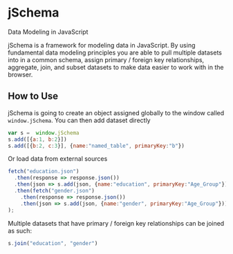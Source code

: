 # jSchema
Data Modeling in JavaScript

jSchema is a framework for modeling data in JavaScript.  By using fundamental data modeling principles you are able to pull multiple datasets
into in a common schema, assign primary / foreign key relationships, aggregate, join, and subset datasets to make data easier to work with
in the browser.

## How to Use

jSchema is going to create an object assigned globally to the window called `window.jSchema`.  You can then add dataset directly

```Javascript
var s =  window.jSchema
s.add([{a:1, b:2}])
s.add([{b:2, c:3}], {name:"named_table", primaryKey:"b"})
```

Or load data from external sources

```Javascript
fetch("education.json")
  .then(response => response.json())
  .then(json => s.add(json, {name:"education", primaryKey:"Age_Group"}))
  .then(fetch("gender.json")
    .then(response => response.json())
    .then(json => s.add(json, {name:"gender", primaryKey:"Age_Group"}))
);
```

Multiple datasets that have primary / foreign key relationships can be joined as such:

```Javascript
s.join("education", "gender")
```
